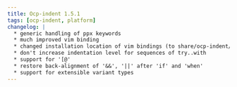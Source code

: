 ```yaml
---
title: Ocp-indent 1.5.1
tags: [ocp-indent, platform]
changelog: |
  * generic handling of ppx keywords
  * much improved vim binding
  * changed installation location of vim bindings (to share/ocp-indent/vim/indent) for easier autoload
  * don't increase indentation level for sequences of try..with
  * support for '[@'
  * restore back-alignment of '&&', '||' after 'if' and 'when'
  * support for extensible variant types
---
```


